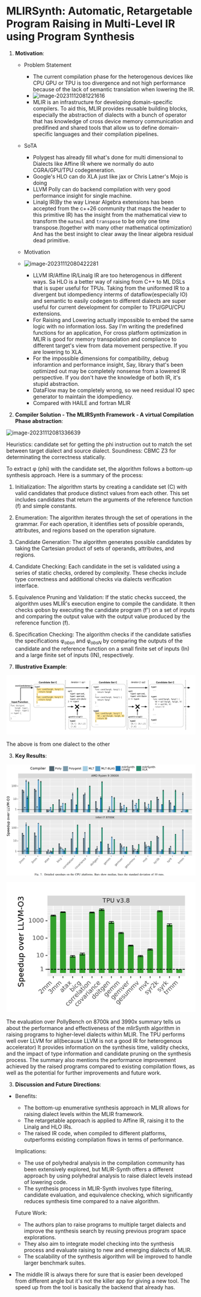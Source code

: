 # MLIRSynth: Automatic, Retargetable Program Raising in Multi-Level IR using Program Synthesis


1. **Motivation**:
   - Problem Statement
     - The current compilation phase for the heterogenous devices like CPU GPU or TPU is too divergence and not high performance because of the lack of semantic translation when lowering the IR. 
     - ![image-20231112081221616](https://asplos.dev/wordpress/wp-content/uploads/2023/11/image-20231112081221616.png)
     - MLIR is an infrastructure for developing domain-specific compilers. To aid this, MLIR provides reusable building blocks, especially the abstraction of dialects with a bunch of operator that has knowledge of cross device memory communication and predifined  and shared tools that allow us to define domain-specific languages and their compilation pipelines.
   
   - SoTA
     - Polygest has already fill what's done for multi dimensional to Dialects like Affine IR where we normally do auto CGRA/GPU/TPU codegeneration.
     - Google's HLO can do XLA just like jax or Chris Latner's Mojo is doing
     - LLVM Polly can do backend compilation with very good performance insight for single machine.
     - Linalg IR(By the way Linear Algebra extensions has been accepted from the c++26 community that maps the header to this primitive IR) has the insight from the mathematical view to transform the `matmul` and `transpose` to be only one time transpose.(together with many other mathematical optimization) And has the best insight to clear away the linear algebra residual dead primitive.
   - Motivation
   - ![image-20231112080422281](https://asplos.dev/wordpress/wp-content/uploads/2023/11/image-20231112080422281.png)
     - LLVM IR/Affine IR/Linalg IR are too heterogenous in different ways. Sa HLO is a better way of raising from C++ to ML DSLs that is super useful for TPUs. Taking from the uniformed IR to a divergent but idompediency interms of dataflow(especially IO) and semantic to easily codegen to different dialects are super useful for current development for compiler to TPU/GPU/CPU extensions.
     - For Raising and Lowering actually impossible to embed the same logic with no information loss. Say I'm writing the predefined functions for an application, For cross platform optimization in MLIR is good for memory transpolation and compliance to different target's view from data movement perspective. If you are lowering to XLA.
     - For the impossible dimensions for compatibility, debug inforamtion and performance insight,
       Say, library that's been optimized out may be completely nonsense from a lowered IR perspective. If you don't have the knowledge of both IR, it's stupid abstraction.
     - DataFlow may be completely wrong, so we need residual IO spec generator to maintain the idompediency.
     - Compared with HAILE and fortran MLIR
   
2. **Compiler Solution - The MLIRSynth Framework - A virtual Compilation Phase abstraction**:

![image-20231112081336639](https://asplos.dev/wordpress/wp-content/uploads/2023/11/image-20231112081331731.png)

Heuristics: candidate set for getting the phi instruction out to match the set between target dialect and source dialect.
Soundiness: CBMC Z3 for determinating the correctness statically.

To extract φ (phi) with the candidate set, the algorithm follows a bottom-up synthesis approach. Here is a summary of the process:

1. Initialization: The algorithm starts by creating a candidate set (C) with valid candidates that produce distinct values from each other. This set includes candidates that return the arguments of the reference function (f) and simple constants.
2. Enumeration: The algorithm iterates through the set of operations in the grammar. For each operation, it identifies sets of possible operands, attributes, and regions based on the operation signature.
3. Candidate Generation: The algorithm generates possible candidates by taking the Cartesian product of sets of operands, attributes, and regions.
4. Candidate Checking: Each candidate in the set is validated using a series of static checks, ordered by complexity. These checks include type correctness and additional checks via dialects verification interface.
5. Equivalence Pruning and Validation: If the static checks succeed, the algorithm uses MLIR's execution engine to compile the candidate. It then checks φobsn by executing the candidate program (f') on a set of inputs and comparing the output value with the output value produced by the reference function (f).
6. Specification Checking: The algorithm checks if the candidate satisfies the specifications φ$_{obsn}$ and φ$_{obsN}$ by comparing the outputs of the candidate and the reference function on a small finite set of inputs (In) and a large finite set of inputs (IN), respectively.

3. **Illustrative Example**:

![image-20231116104246652](image-20231111130027963.png)

The above is from one dialect to the other

3. **Key Results**:

![image-20231116105913960](image-20231116105913960.png)

![image-20231116110116097](image-20231116110116097.png)

The evaluation over PollyBench on 8700k and 3990x summary tells us about the performance and effectiveness of the mlirSynth algorithm in raising programs to higher-level dialects within MLIR. The TPU performs well over LLVM for all(because LLVM is not a good IR for heterogenous accelerator) It provides information on the synthesis time, validity checks, and the impact of type information and candidate pruning on the synthesis process. The summary also mentions the performance improvement achieved by the raised programs compared to existing compilation flows, as well as the potential for further improvements and future work. 

3. **Discussion and Future Directions**:

- Benefits:
  
  - The bottom-up enumerative synthesis approach in MLIR allows for raising dialect levels within the MLIR framework.
  - The retargetable approach is applied to Affine IR, raising it to the Linalg and HLO IRs.
  - The raised IR code, when compiled to different platforms, outperforms existing compilation flows in terms of performance.
  
  Implications:
  
  - The use of polyhedral analysis in the compilation community has been extensively explored, but MLIR-Synth offers a different approach by using polyhedral analysis to raise dialect levels instead of lowering code.
  - The synthesis process in MLIR-Synth involves type filtering, candidate evaluation, and equivalence checking, which significantly reduces synthesis time compared to a naive algorithm.
  
  Future Work:
  
  - The authors plan to raise programs to multiple target dialects and improve the synthesis search by reusing previous program space explorations.
  - They also aim to integrate model checking into the synthesis process and evaluate raising to new and emerging dialects of MLIR.
  - The scalability of the synthesis algorithm will be improved to handle larger benchmark suites.

- The middle IR is always there for sure that is easier been developed from different angle but it's not the killer app for giving a new tool. The speed up from the tool is basically the backend that already has.